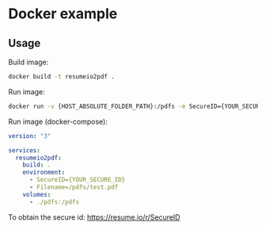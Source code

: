 # Docker example

## Usage

Build image:

```bash
docker build -t resumeio2pdf .
```

Run image:

```bash
docker run -v {HOST_ABSOLUTE_FOLDER_PATH}:/pdfs -e SecureID={YOUR_SECURE_ID} -e FilePath=/pdfs/test.pdf resumeio2pdf
```

Run image (docker-compose):

```yml
version: "3"

services:
  resumeio2pdf:
    build: .
    environment:
      - SecureID={YOUR_SECURE_ID}
      - Filename=/pdfs/test.pdf
    volumes:
      - ./pdfs:/pdfs
```

To obtain the secure id: https://resume.io/r/SecureID